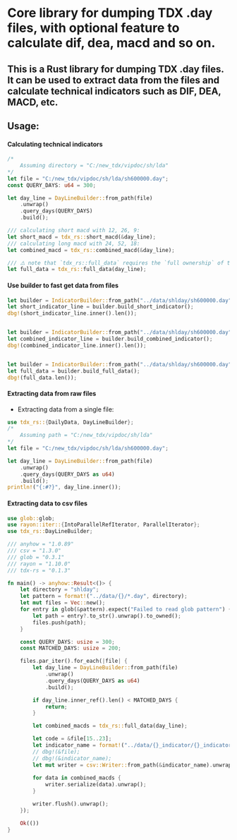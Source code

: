# Core library for dumping TDX .day files, with optional feature to calculate dif, dea, macd and so on.

## This is a Rust library for dumping TDX .day files. It can be used to extract data from the files and calculate technical indicators such as DIF, DEA, MACD, etc.

## Usage:

#### Calculating technical indicators
```rust
/* 
    Assuming directory = "C:/new_tdx/vipdoc/sh/lda"
*/
let file = "C:/new_tdx/vipdoc/sh/lda/sh600000.day";
const QUERY_DAYS: u64 = 300;

let day_line = DayLineBuilder::from_path(file)
    .unwrap()
    .query_days(QUERY_DAYS)
    .build();

/// calculating short macd with 12, 26, 9:
let short_macd = tdx_rs::short_macd(&day_line);
/// calculating long macd with 24, 52, 18:
let combined_macd = tdx_rs::combined_macd(&day_line);

/// ⚠️ note that `tdx_rs::full_data` requires the `full ownership` of the `DayLine`, 
let full_data = tdx_rs::full_data(day_line);

```

#### Use builder to fast get data from files
```rust
let builder = IndicatorBuilder::from_path("../data/shlday/sh600000.day")?.query_days(400);
let short_indicator_line = builder.build_short_indicator();
dbg!(short_indicator_line.inner().len());


let builder = IndicatorBuilder::from_path("../data/shlday/sh600000.day")?.query_days(400);
let combined_indicator_line = builder.build_combined_indicator();
dbg!(combined_indicator_line.inner().len());


let builder = IndicatorBuilder::from_path("../data/shlday/sh600000.day")?.query_days(400);
let full_data = builder.build_full_data();
dbg!(full_data.len());
```

#### Extracting data from raw files
-  Extracting data from a single file:
```rust
use tdx_rs::{DailyData, DayLineBuilder};
/* 
    Assuming path = "C:/new_tdx/vipdoc/sh/lda"
*/
let file = "C:/new_tdx/vipdoc/sh/lda/sh600000.day";

let day_line = DayLineBuilder::from_path(file)
    .unwrap()
    .query_days(QUERY_DAYS as u64)
    .build();
println!("{:#?}", day_line.inner());

```

#### Extracting data to csv files
```rust
use glob::glob;
use rayon::iter::{IntoParallelRefIterator, ParallelIterator};
use tdx_rs::DayLineBuilder;

/// anyhow = "1.0.89"
/// csv = "1.3.0"
/// glob = "0.3.1"
/// rayon = "1.10.0"
/// tdx-rs = "0.1.3"

fn main() -> anyhow::Result<()> {
    let directory = "shlday";
    let pattern = format!("../data/{}/*.day", directory);
    let mut files = Vec::new();
    for entry in glob(&pattern).expect("Failed to read glob pattern") {
        let path = entry?.to_str().unwrap().to_owned();
        files.push(path);
    }

    const QUERY_DAYS: usize = 300;
    const MATCHED_DAYS: usize = 200;

    files.par_iter().for_each(|file| {
        let day_line = DayLineBuilder::from_path(file)
            .unwrap()
            .query_days(QUERY_DAYS as u64)
            .build();

        if day_line.inner_ref().len() < MATCHED_DAYS {
            return;
        }

        let combined_macds = tdx_rs::full_data(day_line);

        let code = &file[15..23];
        let indicator_name = format!("../data/{}_indicator/{}_indicator.csv", directory, code);
        // dbg!(&file);
        // dbg!(&indicator_name);
        let mut writer = csv::Writer::from_path(&indicator_name).unwrap();
        
        for data in combined_macds {
            writer.serialize(data).unwrap();
        }

        writer.flush().unwrap();
    });

    Ok(())
}
```